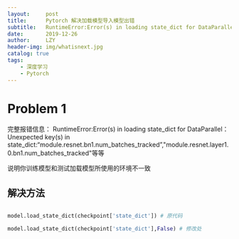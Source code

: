 ```yaml
---
layout:     post
title:      Pytorch 解决加载模型导入模型出错
subtitle:   RuntimeError:Error(s) in loading state_dict for DataParallel
date:       2019-12-26
author:     LZY
header-img: img/whatisnext.jpg
catalog: true
tags:
    - 深度学习
    - Pytorch
---
```


# Problem 1

完整报错信息：
RuntimeError:Error(s) in loading state_dict for DataParallel：
Unexpected key(s) in state_dict:“module.resnet.bn1.num_batches_tracked”,"module.resnet.layer1.0.bn1.num_batches_tracked"等等

说明你训练模型和测试加载模型所使用的环境不一致

## 解决方法

```python

model.load_state_dict(checkpoint['state_dict']) # 原代码

model.load_state_dict(checkpoint['state_dict'],False) # 修改处

```

